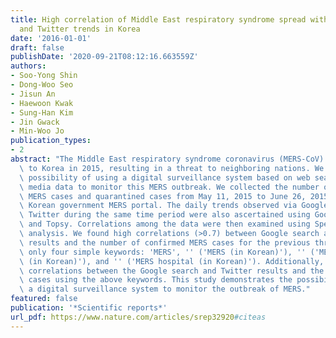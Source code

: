 ```yaml
---
title: High correlation of Middle East respiratory syndrome spread with Google search
  and Twitter trends in Korea
date: '2016-01-01'
draft: false
publishDate: '2020-09-21T08:12:16.663559Z'
authors:
- Soo-Yong Shin
- Dong-Woo Seo
- Jisun An
- Haewoon Kwak
- Sung-Han Kim
- Jin Gwack
- Min-Woo Jo
publication_types:
- 2
abstract: "The Middle East respiratory syndrome coronavirus (MERS-CoV) was exported\
  \ to Korea in 2015, resulting in a threat to neighboring nations. We evaluated the\
  \ possibility of using a digital surveillance system based on web searches and social\
  \ media data to monitor this MERS outbreak. We collected the number of daily laboratory-confirmed\
  \ MERS cases and quarantined cases from May 11, 2015 to June 26, 2015 using the\
  \ Korean government MERS portal. The daily trends observed via Google search and\
  \ Twitter during the same time period were also ascertained using Google Trends\
  \ and Topsy. Correlations among the data were then examined using Spearman correlation\
  \ analysis. We found high correlations (>0.7) between Google search and Twitter\
  \ results and the number of confirmed MERS cases for the previous three days using\
  \ only four simple keywords: 'MERS', '' ('MERS (in Korean)'), '' ('MERS symptoms\
  \ (in Korean)'), and '' ('MERS hospital (in Korean)'). Additionally, we found high\
  \ correlations between the Google search and Twitter results and the number of quarantined\
  \ cases using the above keywords. This study demonstrates the possibility of using\
  \ a digital surveillance system to monitor the outbreak of MERS."
featured: false
publication: '*Scientific reports*'
url_pdf: https://www.nature.com/articles/srep32920#citeas
---
```


